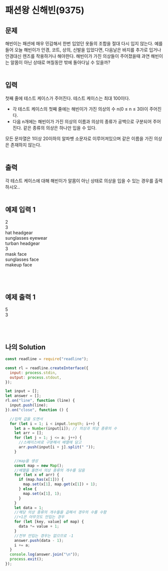 # 패션왕 신해빈(9375)

## 문제

해빈이는 패션에 매우 민감해서 한번 입었던 옷들의 조합을 절대 다시 입지 않는다. 예를 들어 오늘 해빈이가 안경, 코트, 상의, 신발을 입었다면, 다음날은 바지를 추가로 입거나 안경대신 렌즈를 착용하거나 해야한다. 해빈이가 가진 의상들이 주어졌을때 과연 해빈이는 알몸이 아닌 상태로 며칠동안 밖에 돌아다닐 수 있을까?
<br/>
<br/>

## 입력

첫째 줄에 테스트 케이스가 주어진다. 테스트 케이스는 최대 100이다.

- 각 테스트 케이스의 첫째 줄에는 해빈이가 가진 의상의 수 n(0 ≤ n ≤ 30)이 주어진다.
- 다음 n개에는 해빈이가 가진 의상의 이름과 의상의 종류가 공백으로 구분되어 주어진다. 같은 종류의 의상은 하나만 입을 수 있다.


모든 문자열은 1이상 20이하의 알파벳 소문자로 이루어져있으며 같은 이름을 가진 의상은 존재하지 않는다.
<br/>
<br/>

## 출력
각 테스트 케이스에 대해 해빈이가 알몸이 아닌 상태로 의상을 입을 수 있는 경우를 출력하시오..
<br/>
<br/>

## 예제 입력 1

2
<br/>3
<br/>hat headgear
<br/>sunglasses eyewear
<br/>turban headgear
<br/>3
<br/>mask face
<br/>sunglasses face
<br/>makeup face

<br/>
<br/>

## 예제 출력 1

5<br/>
3

<br/>
<br/>

## 나의 Solution

```javascript
const readline = require("readline");

const rl = readline.createInterface({
  input: process.stdin,
  output: process.stdout,
});

let input = [];
let answer = [];
rl.on("line", function (line) {
  input.push(line);
}).on("close", function () {

  //입력 값을 도면서
  for (let i = 1; i < input.length; i++) {
    let a = Number(input[i]); // 의상과 의상 종류의 수
    let arr = [];
    for (let j = 1; j <= a; j++) {
      //스페이스바로 구분해서 배열에 담고
      arr.push(input[i + j].split(" "));
    }

    //map을 생성
    const map = new Map();
    //배열을 돌면서 의상 종류의 개수를 담음
    for (let x of arr) {
      if (map.has(x[1])) {
        map.set(x[1], map.get(x[1]) + 1);
      } else {
        map.set(x[1], 1);
      }
    }
    let data = 1;
    //해당 의상 종류의 개수들을 곱해서 경우의 수를 수함
    //+1은 아무것도 안입는 경우
    for (let [key, value] of map) {
      data *= value + 1;
    }
    //전부 안입는 경우는 없으므로 -1
    answer.push(data - 1);
    i += a;
  }
  console.log(answer.join("\n"));
  process.exit();
});

```
